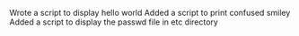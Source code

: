 Wrote a script to display hello world
Added a script to print confused smiley
Added a script to display the passwd file in etc directory
